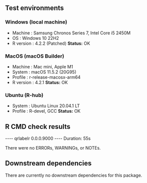 ## Test environments
### Windows (local machine)
* Machine   : Samsung Chronos Series 7, Intel Core i5 2450M
* OS        : Windows 10 22H2
* R version : 4.2.2 (Patched)
**Status:** OK

### MacOS (macOS Builder)
* Machine   : Mac mini, Apple M1 
* System    : macOS 11.5.2 (20G95)
* Profile   : r-release-macosx-arm64
* R version : 4.2.1
**Status:** OK

### Ubuntu (R-hub)
* System    : Ubuntu Linux 20.04.1 LT
* Profile   : R-devel, GCC
**Status:** OK
 

## R CMD check results
---- qrlabelr 0.0.0.9000 ----
Duration: 55s

There were no ERRORs, WARNINGs, or NOTEs.


## Downstream dependencies
There are currently no downstream dependencies for this package.
